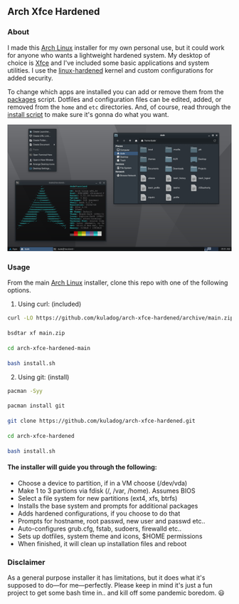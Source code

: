 ## Arch Xfce Hardened

### About

I made this [Arch Linux](https://archlinux.org/) installer for my own personal use, but it could work for anyone who wants a lightweight hardened system. My desktop of choice is [Xfce](https://xfce.org/) and I've included some basic applications and system utilities. I use the [linux-hardened](https://github.com/anthraxx/linux-hardened) kernel and custom configurations for added security.

To change which apps are installed you can add or remove them from the [packages](https://github.com/kuladog/arch-xfce-hardened/blob/main/packages) script. Dotfiles and configuration files can be edited, added, or removed from the `home` and `etc` directories. And, of course, read through the [install script](https://github.com/kuladog/arch-xfce-hardened/blob/main/install.sh) to make sure it's gonna do what you want.

![alt text](screen.png "Arch Xfce")

### Usage

From the main [Arch Linux](https://archlinux.org/) installer, clone this repo with one of the following options.
 
1. Using curl: (included)
```sh
curl -LO https://github.com/kuladog/arch-xfce-hardened/archive/main.zip

bsdtar xf main.zip

cd arch-xfce-hardened-main

bash install.sh
```

2. Using git: (install)
```sh
pacman -Syy

pacman install git

git clone https://github.com/kuladog/arch-xfce-hardened.git

cd arch-xfce-hardened

bash install.sh
```

#### The installer will guide you through the following:
- Choose a device to partition, if in a VM choose (/dev/vda)
- Make 1 to 3 partions via fdisk (/, /var, /home). Assumes BIOS
- Select a file system for new partitions (ext4, xfs, btrfs)
- Installs the base system and prompts for additional packages
- Adds hardened configurations, if you choose to do that
- Prompts for hostname, root passwd, new user and passwd etc..
- Auto-configures grub.cfg, fstab, sudoers, firewalld etc..
- Sets up dotfiles, system theme and icons, $HOME permissions
- When finished, it will clean up installation files and reboot

### Disclaimer

As a general purpose installer it has limitations, but it does what it's supposed to do—for me—perfectly. Please keep in mind it's just a fun project to get some bash time in.. and kill off some pandemic boredom. :smiley:
